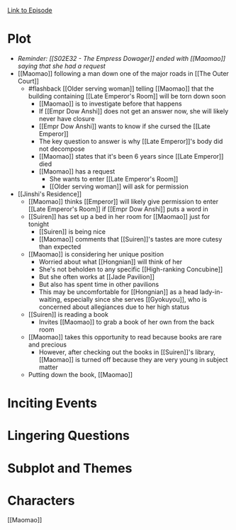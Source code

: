 [Link to Episode](https://www.crunchyroll.com/watch/G4VUW04XW/the-late-emperor)
# Plot
- *Reminder: [[S02E32 - The Empress Dowager]] ended with [[Maomao]] saying that she had a request*
- [[Maomao]] following a man down one of the major roads in [[The Outer Court]]
	- #flashback [[Older serving woman]] telling [[Maomao]] that the building containing [[Late Emperor's Room]] will be torn down soon
		- [[Maomao]] is to investigate before that happens
		- If [[Empr Dow Anshi]] does not get an answer now, she will likely never have closure
		- [[Empr Dow Anshi]] wants to know if she cursed the [[Late Emperor]]
		- The key question to answer is why [[Late Emperor]]'s body did not decompose
		- [[Maomao]] states that it's been 6 years since [[Late Emperor]] died
		- [[Maomao]] has a request
			- She wants to enter [[Late Emperor's Room]]
			- [[Older serving woman]] will ask for permission
- [[Jinshi's Residence]]
	- [[Maomao]] thinks [[Emperor]] will likely give permission to enter [[Late Emperor's Room]] if [[Empr Dow Anshi]] puts a word in
	- [[Suiren]] has set up a bed in her room for [[Maomao]] just for tonight
		- [[Suiren]] is being nice
		- [[Maomao]] comments that [[Suiren]]'s tastes are more cutesy than expected
	- [[Maomao]] is considering her unique position
		- Worried about what [[Hongnian]] will think of her
		- She's not beholden to any specific [[High-ranking Concubine]]
		- But she often works at [[Jade Pavilion]]
		- But also has spent time in other pavilions
		- This may be uncomfortable for [[Hongnian]] as a head lady-in-waiting, especially since she serves [[Gyokuyou]], who is concerned about allegiances due to her high status
	- [[Suiren]] is reading a book
		- Invites [[Maomao]] to grab a book of her own from the back room
	- [[Maomao]] takes this opportunity to read because books are rare and precious
		- However, after checking out the books in [[Suiren]]'s library, [[Maomao]] is turned off because they are very young in subject matter
	- Putting down the book, [[Maomao]] 
# Inciting Events
# Lingering Questions
# Subplot and Themes
# Characters
[[Maomao]]